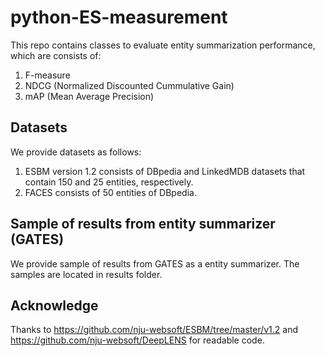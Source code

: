 # python-ES-measurement
This repo contains classes to evaluate entity summarization performance, which are consists of:
1. F-measure
2. NDCG (Normalized Discounted Cummulative Gain)
3. mAP (Mean Average Precision)

## Datasets
We provide datasets as follows:
1. ESBM version 1.2 consists of DBpedia and LinkedMDB datasets that contain 150 and 25 entities, respectively. 
2. FACES consists of 50 entities of DBpedia.

## Sample of results from entity summarizer (GATES)
We provide sample of results from GATES as a entity summarizer. The samples are located in results folder. 

## Acknowledge
Thanks to https://github.com/nju-websoft/ESBM/tree/master/v1.2 and https://github.com/nju-websoft/DeepLENS for readable code.
